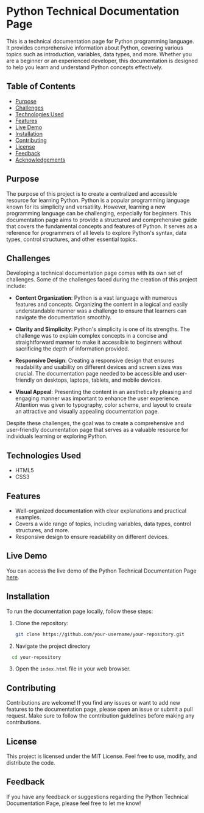 # Python Technical Documentation Page

This is a technical documentation page for Python programming language. It provides comprehensive information about Python, covering various topics such as introduction, variables, data types, and more. Whether you are a beginner or an experienced developer, this documentation is designed to help you learn and understand Python concepts effectively.

## Table of Contents

- [Purpose](#purpose)
- [Challenges](#challenges)
- [Technologies Used](#technologies-used)
- [Features](#features)
- [Live Demo](#live-demo)
- [Installation](#installation)
- [Contributing](#contributing)
- [License](#license)
- [Feedback](#feedback)
- [Acknowledgements](#acknowledgements)

## Purpose

The purpose of this project is to create a centralized and accessible resource for learning Python. Python is a popular programming language known for its simplicity and versatility. However, learning a new programming language can be challenging, especially for beginners. This documentation page aims to provide a structured and comprehensive guide that covers the fundamental concepts and features of Python. It serves as a reference for programmers of all levels to explore Python's syntax, data types, control structures, and other essential topics.

## Challenges

Developing a technical documentation page comes with its own set of challenges. Some of the challenges faced during the creation of this project include:

- **Content Organization**: Python is a vast language with numerous features and concepts. Organizing the content in a logical and easily understandable manner was a challenge to ensure that learners can navigate the documentation smoothly.

- **Clarity and Simplicity**: Python's simplicity is one of its strengths. The challenge was to explain complex concepts in a concise and straightforward manner to make it accessible to beginners without sacrificing the depth of information provided.

- **Responsive Design**: Creating a responsive design that ensures readability and usability on different devices and screen sizes was crucial. The documentation page needed to be accessible and user-friendly on desktops, laptops, tablets, and mobile devices.

- **Visual Appeal**: Presenting the content in an aesthetically pleasing and engaging manner was important to enhance the user experience. Attention was given to typography, color scheme, and layout to create an attractive and visually appealing documentation page.

Despite these challenges, the goal was to create a comprehensive and user-friendly documentation page that serves as a valuable resource for individuals learning or exploring Python.

## Technologies Used

- HTML5
- CSS3

## Features

- Well-organized documentation with clear explanations and practical examples.
- Covers a wide range of topics, including variables, data types, control structures, and more.
- Responsive design to ensure readability on different devices.

## Live Demo

You can access the live demo of the Python Technical Documentation Page [here](https://botirk38.github.io/Python-Technical-Documentation/).

## Installation

To run the documentation page locally, follow these steps:

1. Clone the repository:

   ```bash
   git clone https://github.com/your-username/your-repository.git
   
2. Navigate the project directory

```bash
  cd your-repository
  ```
3. Open the `index.html` file in your web browser.

## Contributing
Contributions are welcome! If you find any issues or want to add new features to the documentation page, please open an issue or submit a pull request. Make sure to follow the contribution guidelines before making any contributions.

## License
This project is licensed under the MIT License. Feel free to use, modify, and distribute the code.

## Feedback
If you have any feedback or suggestions regarding the Python Technical Documentation Page, please feel free to let me know!
